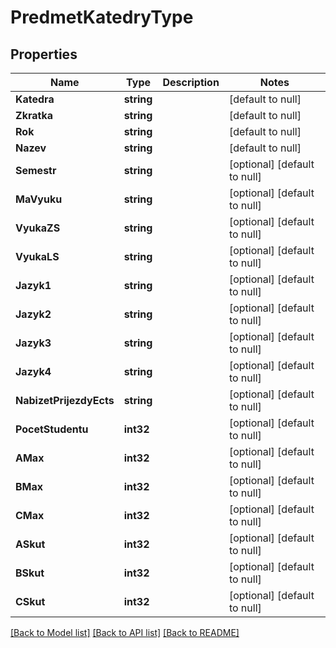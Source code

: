 # PredmetKatedryType

## Properties
Name | Type | Description | Notes
------------ | ------------- | ------------- | -------------
**Katedra** | **string** |  | [default to null]
**Zkratka** | **string** |  | [default to null]
**Rok** | **string** |  | [default to null]
**Nazev** | **string** |  | [default to null]
**Semestr** | **string** |  | [optional] [default to null]
**MaVyuku** | **string** |  | [optional] [default to null]
**VyukaZS** | **string** |  | [optional] [default to null]
**VyukaLS** | **string** |  | [optional] [default to null]
**Jazyk1** | **string** |  | [optional] [default to null]
**Jazyk2** | **string** |  | [optional] [default to null]
**Jazyk3** | **string** |  | [optional] [default to null]
**Jazyk4** | **string** |  | [optional] [default to null]
**NabizetPrijezdyEcts** | **string** |  | [optional] [default to null]
**PocetStudentu** | **int32** |  | [optional] [default to null]
**AMax** | **int32** |  | [optional] [default to null]
**BMax** | **int32** |  | [optional] [default to null]
**CMax** | **int32** |  | [optional] [default to null]
**ASkut** | **int32** |  | [optional] [default to null]
**BSkut** | **int32** |  | [optional] [default to null]
**CSkut** | **int32** |  | [optional] [default to null]

[[Back to Model list]](../README.md#documentation-for-models) [[Back to API list]](../README.md#documentation-for-api-endpoints) [[Back to README]](../README.md)

